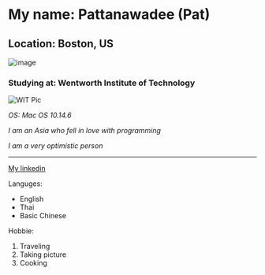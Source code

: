 # My name: Pattanawadee (Pat)
## Location: Boston, US

![image](https://blog.virginatlantic.com/wp-content/uploads/2011/10/Boston-skyline-in-summer-%C2%A9-Shutterstock-1500x650.jpg)

### Studying at: Wentworth Institute of Technology

[image1]: https://wit.edu/sites/default/files/about/ranking_0.jpg
![WIT Pic][image1]

_OS: Mac OS 10.14.6_

_I am an Asia who fell in love with programming_

_I am a very optimistic person_

-------

[My linkedin](https://www.linkedin.com/in/pattanawadeewinyarat/)

Languges:
 * English
 * Thai
 * Basic Chinese
 
Hobbie:
 1. Traveling 
 2. Taking picture
 3. Cooking

